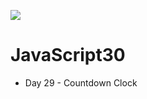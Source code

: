 ﻿![](https://javascript30.com/images/JS3-social-share.png)

# JavaScript30

* Day  29 - Countdown Clock
